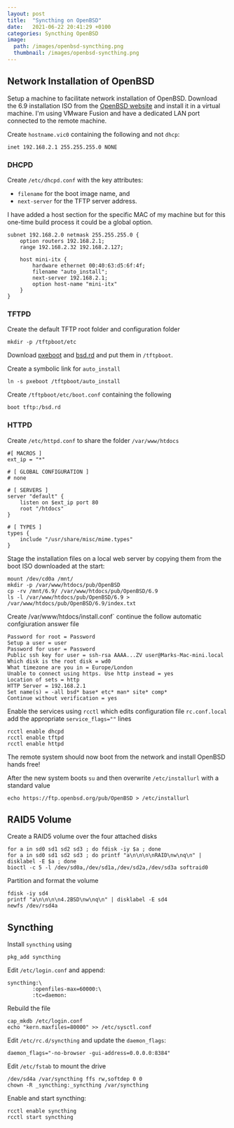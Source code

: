 ```yaml
---
layout: post
title:  "Syncthing on OpenBSD"
date:   2021-06-22 20:41:29 +0100
categories: Syncthing OpenBSD
image:
  path: /images/openbsd-syncthing.png
  thumbnail: /images/openbsd-syncthing.png
---
```


## Network Installation of OpenBSD

Setup a machine to facilitate network installation of OpenBSD.  Download the 6.9 installation ISO from the [OpenBSD website](https://www.openbsd.org/faq/faq4.html#Download) and install it in a virtual machine.  I'm using VMware Fusion and have a dedicated LAN port connected to the remote machine.

Create `hostname.vic0` containing the following and not `dhcp`:

    inet 192.168.2.1 255.255.255.0 NONE

### DHCPD

Create `/etc/dhcpd.conf` with the key attributes:

* `filename` for the boot image name, and
* `next-server` for the TFTP server address.

I have added a host section for the specific MAC of my machine but for this one-time build process it could be a global option.

    subnet 192.168.2.0 netmask 255.255.255.0 {
        option routers 192.168.2.1;
        range 192.168.2.32 192.168.2.127;
        
        host mini-itx {
            hardware ethernet 00:40:63:d5:6f:4f;
            filename "auto_install";
            next-server 192.168.2.1;
            option host-name "mini-itx"
        }
    }

### TFTPD

Create the default TFTP root folder and configuration folder

    mkdir -p /tftpboot/etc

Download [pxeboot](http://ftp.openbsd.org/pub/OpenBSD/6.9/i386/pxeboot) and [bsd.rd](http://ftp.openbsd.org/pub/OpenBSD/6.9/i386/bsd.rd) and put them in `/tftpboot`.

Create a symbolic link for `auto_install`

    ln -s pxeboot /tftpboot/auto_install

Create `/tftpboot/etc/boot.conf` containing the following

    boot tftp:/bsd.rd

### HTTPD

Create `/etc/httpd.conf` to share the folder `/var/www/htdocs`

    #[ MACROS ]
    ext_ip = "*"
    
    # [ GLOBAL CONFIGURATION ]
    # none
    
    # [ SERVERS ]
    server "default" {
        listen on $ext_ip port 80
        root "/htdocs"
    }
    
    # [ TYPES ]
    types {
        include "/usr/share/misc/mime.types"
    }

Stage the installation files on a local web server by copying them from the boot ISO downloaded at the start:

    mount /dev/cd0a /mnt/
    mkdir -p /var/www/htdocs/pub/OpenBSD
    cp -rv /mnt/6.9/ /var/www/htdocs/pub/OpenBSD/6.9
    ls -l /var/www/htdocs/pub/OpenBSD/6.9 > /var/www/htdocs/pub/OpenBSD/6.9/index.txt

Create /var/www/htdocs/install.conf` continue the follow automatic confgiuration answer file

    Password for root = Password
    Setup a user = user
    Password for user = Password
    Public ssh key for user = ssh-rsa AAAA...ZV user@Marks-Mac-mini.local
    Which disk is the root disk = wd0
    What timezone are you in = Europe/London
    Unable to connect using https. Use http instead = yes
    Location of sets = http
    HTTP Server = 192.168.2.1
    Set name(s) = -all bsd* base* etc* man* site* comp*
    Continue without verification = yes

Enable the services using `rcctl` which edits configuration file `rc.conf.local` add the appropriate `service_flags=""` lines

    rcctl enable dhcpd
    rcctl enable tftpd
    rcctl enable httpd

The remote system should now boot from the network and install OpenBSD hands free!

After the new system boots `su` and then overwrite `/etc/installurl` with a standard value

    echo https://ftp.openbsd.org/pub/OpenBSD > /etc/installurl

## RAID5 Volume

Create a RAID5 volume over the four attached disks

    for a in sd0 sd1 sd2 sd3 ; do fdisk -iy $a ; done
    for a in sd0 sd1 sd2 sd3 ; do printf "a\n\n\n\nRAID\nw\nq\n" | disklabel -E $a ; done
    bioctl -c 5 -l /dev/sd0a,/dev/sd1a,/dev/sd2a,/dev/sd3a softraid0

Partition and format the volume

    fdisk -iy sd4
    printf "a\n\n\n\n4.2BSD\nw\nq\n" | disklabel -E sd4
    newfs /dev/rsd4a 

## Syncthing

Install `syncthing` using

    pkg_add syncthing

Edit `/etc/login.conf` and append:

    syncthing:\
            :openfiles-max=60000:\ 
            :tc=daemon:

Rebuild the file

    cap_mkdb /etc/login.conf
    echo "kern.maxfiles=80000" >> /etc/sysctl.conf

Edit `/etc/rc.d/syncthing` and update the `daemon_flags`:

    daemon_flags="-no-browser -gui-address=0.0.0.0:8384"

Edit `/etc/fstab` to mount the drive

    /dev/sd4a /var/syncthing ffs rw,softdep 0 0
    chown -R _syncthing:_syncthing /var/syncthing

Enable and start syncthing:

    rcctl enable syncthing
    rcctl start syncthing

